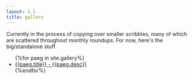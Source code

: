 ```yaml
---
layout: 1.1
title: gallery
---
```

Currently in the process of copying over smaller scribbles, many of which are scattered throughout monthly roundups. For now, here's the big/standalone stuff.

<section id="gallery"><ul>{%for paeg in site.gallery%}
	<li><a href="{{paeg.url}}">{{paeg.title}} - {{paeg.desc}}</a></li>
{%endfor%}</ul></section>